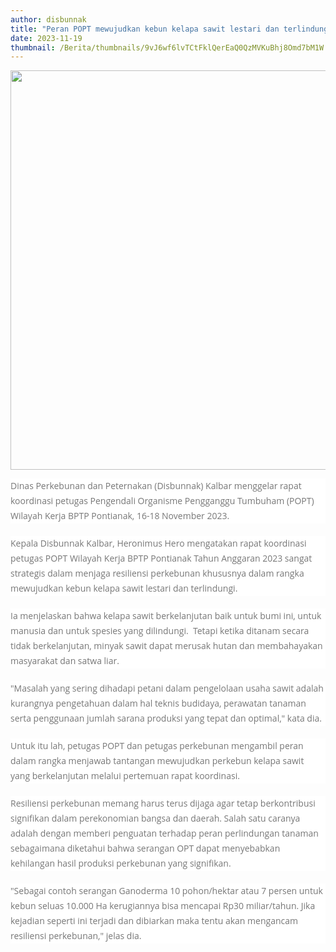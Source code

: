 ```yaml
---
author: disbunnak
title: "Peran POPT mewujudkan kebun kelapa sawit lestari dan terlindungi"
date: 2023-11-19
thumbnail: /Berita/thumbnails/9vJ6wf6lvTCtFklQerEaQ0QzMVKuBhj8Omd7bM1W.png
---
```

<p><img src="/images/2LhIXu1IAGbMynY0J1il.png" alt="" width="1000" height="639" /></p>
<p style="box-sizing: border-box; margin: 0px 0px 20px; color: #777777; line-height: 24px; font-family: 'Open Sans', Arial, sans-serif; font-size: 14px; background-color: #ffffff;">Dinas Perkebunan dan Peternakan (Disbunnak) Kalbar menggelar rapat koordinasi petugas Pengendali Organisme Pengganggu Tumbuham (POPT) Wilayah Kerja BPTP Pontianak, 16-18 November 2023.</p>
<p style="box-sizing: border-box; margin: 0px 0px 20px; color: #777777; line-height: 24px; font-family: 'Open Sans', Arial, sans-serif; font-size: 14px; background-color: #ffffff;">Kepala Disbunnak Kalbar, Heronimus Hero mengatakan rapat koordinasi petugas POPT Wilayah Kerja BPTP Pontianak Tahun Anggaran 2023 sangat strategis dalam menjaga resiliensi perkebunan khususnya dalam rangka mewujudkan kebun kelapa sawit lestari dan terlindungi.</p>
<p style="box-sizing: border-box; margin: 0px 0px 20px; color: #777777; line-height: 24px; font-family: 'Open Sans', Arial, sans-serif; font-size: 14px; background-color: #ffffff;">Ia menjelaskan bahwa kelapa sawit berkelanjutan baik untuk bumi ini, untuk manusia dan untuk spesies yang dilindungi.&nbsp; Tetapi ketika ditanam secara tidak berkelanjutan, minyak sawit dapat merusak hutan dan membahayakan masyarakat dan satwa liar. &nbsp;</p>
<p style="box-sizing: border-box; margin: 0px 0px 20px; color: #777777; line-height: 24px; font-family: 'Open Sans', Arial, sans-serif; font-size: 14px; background-color: #ffffff;">"Masalah yang sering dihadapi petani dalam pengelolaan usaha sawit adalah kurangnya pengetahuan dalam hal teknis budidaya, perawatan tanaman serta penggunaan jumlah sarana produksi yang tepat dan optimal," kata dia.</p>
<p style="box-sizing: border-box; margin: 0px 0px 20px; color: #777777; line-height: 24px; font-family: 'Open Sans', Arial, sans-serif; font-size: 14px; background-color: #ffffff;">Untuk itu lah, petugas POPT dan petugas perkebunan mengambil peran dalam rangka menjawab tantangan mewujudkan perkebun kelapa sawit yang berkelanjutan melalui pertemuan rapat koordinasi.</p>
<p style="box-sizing: border-box; margin: 0px 0px 20px; color: #777777; line-height: 24px; font-family: 'Open Sans', Arial, sans-serif; font-size: 14px; background-color: #ffffff;">Resiliensi perkebunan memang harus terus dijaga agar tetap berkontribusi signifikan dalam perekonomian bangsa dan daerah. Salah satu caranya adalah dengan memberi penguatan terhadap peran perlindungan tanaman sebagaimana diketahui bahwa serangan OPT dapat menyebabkan kehilangan hasil produksi perkebunan yang signifikan.</p>
<p style="box-sizing: border-box; margin: 0px 0px 20px; color: #777777; line-height: 24px; font-family: 'Open Sans', Arial, sans-serif; font-size: 14px; background-color: #ffffff;">"Sebagai contoh serangan Ganoderma 10 pohon/hektar atau 7 persen untuk kebun seluas 10.000 Ha kerugiannya bisa mencapai Rp30 miliar/tahun. Jika kejadian seperti ini terjadi dan dibiarkan maka tentu akan mengancam resiliensi perkebunan," jelas dia.</p>